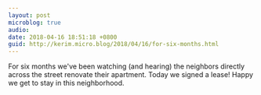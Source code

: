 ```yaml
---
layout: post
microblog: true
audio: 
date: 2018-04-16 18:51:18 +0800
guid: http://kerim.micro.blog/2018/04/16/for-six-months.html
---
```

For six months we've been watching (and hearing) the neighbors directly across the street renovate their apartment. Today we signed a lease! Happy we get to stay in this neighborhood.
